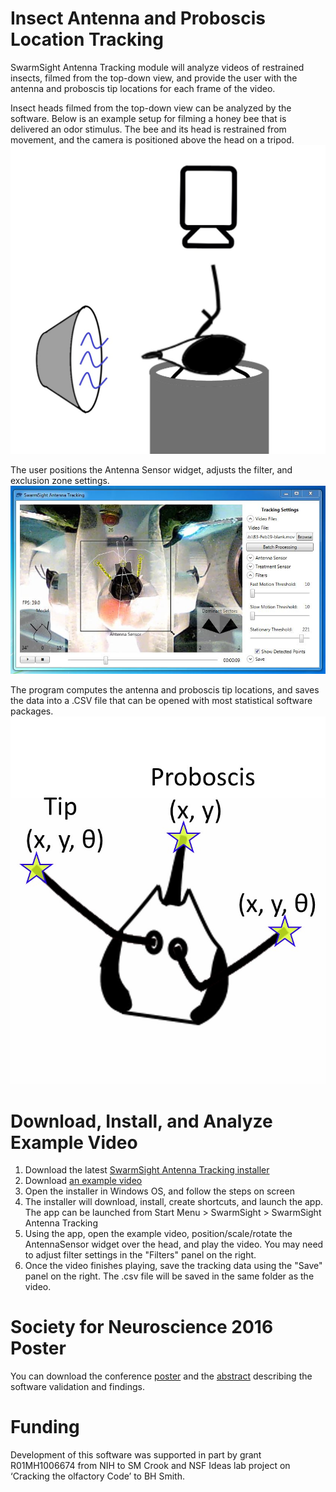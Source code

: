 # Insect Antenna and Proboscis Location Tracking

SwarmSight Antenna Tracking module will analyze videos of restrained insects, filmed from the top-down view, and provide the user with the antenna and proboscis tip locations for each frame of the video.

Insect heads filmed from the top-down view can be analyzed by the software. Below is an example setup for filming a honey bee that is delivered an odor stimulus. The bee and its head is restrained from movement, and the camera is positioned above the head on a tripod.
![Experiment](Screenshots/experiment%20diagram.jpg)

The user positions the Antenna Sensor widget, adjusts the filter, and exclusion zone settings.
![UI](Screenshots/AntennaTracking.JPG)

The program computes the antenna and proboscis tip locations, and saves the data into a .CSV file that can be opened with most statistical software packages.
![Result](Screenshots/output.jpg)

# Download, Install, and Analyze Example Video

1. Download the latest [SwarmSight Antenna Tracking installer](https://github.com/JustasB/SwarmSight/raw/master/Setup/AntennaTracking/setup.exe) 
2. Download [an example video](https://github.com/JustasB/SwarmSight/raw/master/Examples/Appendage%20Tracking/B1-Feb22-heptanal.mov)
3. Open the installer in Windows OS, and follow the steps on screen
4. The installer will download, install, create shortcuts, and launch the app. The app can be launched from Start Menu > SwarmSight > SwarmSight Antenna Tracking
5. Using the app, open the example video, position/scale/rotate the AntennaSensor widget over the head, and play the video. You may need to adjust filter settings in the "Filters" panel on the right.
6. Once the video finishes playing, save the tracking data using the "Save" panel on the right. The .csv file will be saved in the same folder as the video.

# Society for Neuroscience 2016 Poster
You can download the conference [poster](https://github.com/JustasB/SwarmSight/raw/master/Examples/SwarmSight%20Antenna%20Tracking%20Poster.pdf) and the [abstract](https://github.com/JustasB/SwarmSight/raw/master/Examples/SwarmSight%20Antenna%20Tracking%20Abstract.pdf) describing the software validation and findings.

# Funding

Development of this software was supported in part by grant R01MH1006674 from NIH to SM Crook and NSF Ideas lab project on ‘Cracking the olfactory Code’ to BH Smith. 
